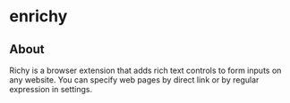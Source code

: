 # enrichy

## About

Richy is a browser extension that adds rich text controls to form inputs on any website.
You can specify web pages by direct link or by regular expression in settings.
